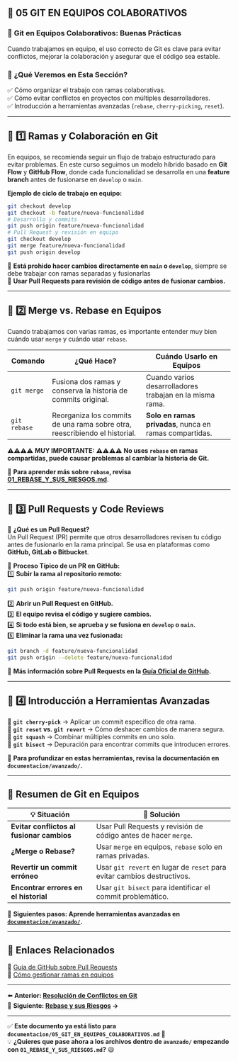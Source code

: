 ## 📄 05 GIT EN EQUIPOS COLABORATIVOS

### 👥 **Git en Equipos Colaborativos: Buenas Prácticas**

Cuando trabajamos en equipo, el uso correcto de Git es clave para evitar conflictos, mejorar la colaboración y asegurar que el código sea estable.

### 📌 **¿Qué Veremos en Esta Sección?**
✅ Cómo organizar el trabajo con ramas colaborativas.  
✅ Cómo evitar conflictos en proyectos con múltiples desarrolladores.  
✅ Introducción a herramientas avanzadas (`rebase`, `cherry-picking`, `reset`).

---

## 📌 **1️⃣ Ramas y Colaboración en Git**

En equipos, se recomienda seguir un flujo de trabajo estructurado para evitar problemas. En este curso seguimos un modelo híbrido basado en **Git Flow** y **GitHub Flow**, donde cada funcionalidad se desarrolla en una **feature branch** antes de fusionarse en `develop` o `main`.

**Ejemplo de ciclo de trabajo en equipo:**
```bash
git checkout develop
git checkout -b feature/nueva-funcionalidad
# Desarrollo y commits
git push origin feature/nueva-funcionalidad
# Pull Request y revisión en equipo
git checkout develop
git merge feature/nueva-funcionalidad
git push origin develop
```

🔹 **Está prohido hacer cambios directamente en `main` o `develop`**, siempre se debe trabajar con ramas separadas y fusionarlas  
🔹 **Usar Pull Requests para revisión de código antes de fusionar cambios.**

---

## 📌 **2️⃣ Merge vs. Rebase en Equipos**

Cuando trabajamos con varias ramas, es importante entender muy bien cuándo usar `merge` y cuándo usar `rebase`.

| Comando | ¿Qué Hace? | Cuándo Usarlo en Equipos |
|---------|-----------|--------------------------|
| `git merge` | Fusiona dos ramas y conserva la historia de commits original. | Cuando varios desarrolladores trabajan en la misma rama. |
| `git rebase` | Reorganiza los commits de una rama sobre otra, reescribiendo el historial. | **Solo en ramas privadas**, nunca en ramas compartidas. |

⚠️⚠️⚠️⚠️ **MUY IMPORTANTE:** ⚠️⚠️⚠️⚠️
**No uses `rebase` en ramas compartidas, puede causar problemas al cambiar la historia de Git.**

📌 **Para aprender más sobre `rebase`, revisa [01_REBASE_Y_SUS_RIESGOS.md](avanzado/01_REBASE_Y_SUS_RIESGOS.md)**.

---

## 📌 **3️⃣ Pull Requests y Code Reviews**

🔹 **¿Qué es un Pull Request?**  
Un Pull Request (PR) permite que otros desarrolladores revisen tu código antes de fusionarlo en la rama principal. Se usa en plataformas como **GitHub, GitLab o Bitbucket**.

🔹 **Proceso Típico de un PR en GitHub:**  
1️⃣ **Subir la rama al repositorio remoto:**
   ```bash
   git push origin feature/nueva-funcionalidad
   ```
2️⃣ **Abrir un Pull Request en GitHub.**  
3️⃣ **El equipo revisa el código y sugiere cambios.**  
4️⃣ **Si todo está bien, se aprueba y se fusiona en `develop` o `main`.**  
5️⃣ **Eliminar la rama una vez fusionada:**
   ```bash
   git branch -d feature/nueva-funcionalidad
   git push origin --delete feature/nueva-funcionalidad
   ```

📌 **Más información sobre Pull Requests en la [Guía Oficial de GitHub](https://docs.github.com/en/pull-requests/collaborating-with-pull-requests).**

---

## 📌 **4️⃣ Introducción a Herramientas Avanzadas**

🔹 **`git cherry-pick`** → Aplicar un commit específico de otra rama.  
🔹 **`git reset` vs. `git revert`** → Cómo deshacer cambios de manera segura.  
🔹 **`git squash`** → Combinar múltiples commits en uno solo.  
🔹 **`git bisect`** → Depuración para encontrar commits que introducen errores.

📌 **Para profundizar en estas herramientas, revisa la documentación en `documentacion/avanzado/`.**

---

## 📜 **Resumen de Git en Equipos**

| 💡 Situación | 🔧 Solución |
|-------------|------------|
| **Evitar conflictos al fusionar cambios** | Usar Pull Requests y revisión de código antes de hacer `merge`. |
| **¿Merge o Rebase?** | Usar `merge` en equipos, `rebase` solo en ramas privadas. |
| **Revertir un commit erróneo** | Usar `git revert` en lugar de `reset` para evitar cambios destructivos. |
| **Encontrar errores en el historial** | Usar `git bisect` para identificar el commit problemático. |

📌 **Siguientes pasos: Aprende herramientas avanzadas en [`documentacion/avanzado/`](avanzado/).**

---

## 🔗 **Enlaces Relacionados**

📖 [Guía de GitHub sobre Pull Requests](https://docs.github.com/en/pull-requests/collaborating-with-pull-requests)  
📖 [Cómo gestionar ramas en equipos](https://www.atlassian.com/git/tutorials/using-branches)

---

⬅️ **Anterior: [Resolución de Conflictos en Git](04_RESOLUCION_DE_CONFLICTOS.md)**  
📌 **Siguiente: [Rebase y sus Riesgos](avanzado/01_REBASE_Y_SUS_RIESGOS.md) →**

---

✅ **Este documento ya está listo para `documentacion/05_GIT_EN_EQUIPOS_COLABORATIVOS.md`** 🚀  
💡 **¿Quieres que pase ahora a los archivos dentro de `avanzado/` empezando con `01_REBASE_Y_SUS_RIESGOS.md`?** 😃